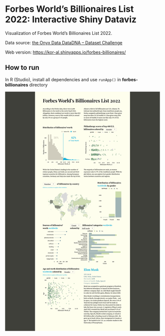 # Forbes World’s Billionaires List 2022: Interactive Shiny Dataviz
Visualization of Forbes World’s Billionaires List 2022.

Data source: [the Onyx Data DataDNA – Dataset Challenge](https://onyxdata.co.uk/dataset_challenge/june-2022/)

Web version: https://kor-al.shinyapps.io/forbes-billionaires/

## How to run 
In R (Studio), install all dependencies and use `runApp()` in **forbes-billionaires** directory

![Data Visualization Screenshot](forbes-billionaires-2022-dataviz-screenshot.png)


